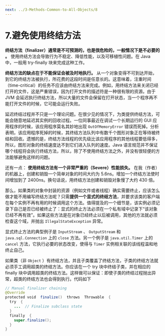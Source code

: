 ```yaml
---
next: ../3-Methods-Common-to-All-Objects/8
---
```


# 7.避免使用终结方法

**终结方法（finalizer）通常是不可预测的，也是很危险的，一般情况下是不必要的 。** 使用终结方法会导致行为不稳定、降低性能，以及可移植性问题。在 Java 中，一般用 try-finally 块来完成这种工作。

**终结方法的缺点在于不能保证会被及时地执行。** 从一个对象变得不可到达开始，到它的终结方法被执行，所花费的这段时间是任意长的。这意味着，注重时间（time-critical）的任务不应该由终结方法来完成。例如，用终结方法来关闭已经打开的文件，这是严重错误，因为打开文件的描述符是一种很有限的资源。由于 JVM 会延迟执行终结方法，所以大量的文件会保留在打开状态，当一个程序再不能打开文件的时候，它可能会运行失败。

延迟终结过程并不只是一个理论问题。在很少见的情况下，为类提供终结方法，可能会随意地延迟其实例的回收过程。一位同事最近在调试一个长期运行的 GUI 应用程序的时候，该应用程序莫名其妙地出现 `OutOfMemoryError` 错误而死掉。分析表明，该应用程序死掉的时候，其终结方法队列中有数千个图形对象正在等待被终结和回收。遗憾的是，终结方法线程的优先级比该应用程序的其他线程要低得多，所以，图形对象的终结速度达不到它们进入队列的速度。Java 语言规范并不保证哪个线程将会执行终结方法，所以，除了不使用终结方法之外，并没有很轻便的方法能够避免这样的问题。

还有一点： **使用终结方法有一个非常严重的（Severe）性能损失。** 在我（作者）的机器上，创建和销毁一个简单对象的时间大约为 5.6ns。增加一个终结方法使时间增加到了 2400ns。换句话说，用终结方法创建和销毁对象慢了大约 430 倍。

那么，如果类的对象中封装的资源（例如文件或者线程）确实需要终止，应该怎么做才能不用编写终结方法呢？只需**提供一个显式的终结方法**，并要求该类的客户端在每个实例不再有用的时候调用这个方法。值得提及的一个细节是，该实例必须记录下自己是否已经被终止了：显式的终止方法必须在一个私有域中记录下“该对象已经不再有效”。如果这些方法是在对象已经终止以后被调用，其他的方法就必须检查这个域，并抛出 `IllegalStateException` 异常。

显式终止方法的典型例子是 `InputStream` 、 `OutputStream` 和 `java.sql.Connection` 上的 `close` 方法。另一个例子是 `java.util.Timer` 上的 `cancel` 方法，它执行必要的状态改变，使得与 `Timer` 实例相关联的该线程温和地终止自己。

如果类（非 `Object` ）有终结方法，并且子类覆盖了终结方法，子类的终结方法就必须手工调用超类的终结方法。你应该在一个 try 块中终结子类，并在相应的 finally 块中调用超类的终结方法。这样做可以保证：即使子类的终结过程抛出异常，超类的终结方法也会得到执行。代码如下

```java
// Manual finalizer chaining
@Override
protected void  finalize()  throws  Throwable  {
  try  {
    ...  // Finalize subclass state
  }
  finally  {
    super.finalize();
  }
}
```
